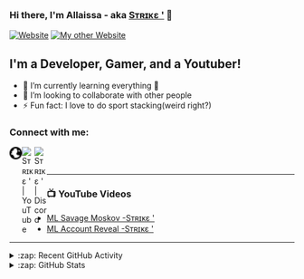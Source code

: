 ### Hi there, I'm Allaissa - aka [Sтʀɪᴋɛ '](https://strike-yt.netlify.app/) 👋 

[![Website](https://img.shields.io/website?label=strike-yt.com&style=for-the-badge&url=https://strike-yt.netlify.app/)](https://strike-yt.netlify.app/)
[![My other Website](https://img.shields.io/website?label=strikeyt.com&style=for-the-badge&url=https://strikeyt.netlify.app/)](https://strikeyt.netlify.app/)

## I'm a Developer, Gamer, and a Youtuber!

- 🌱 I’m currently learning everything 🤣
- 👯 I’m looking to collaborate with other people
- ⚡ Fun fact: I love to do sport stacking(weird right?)

### Connect with me:

[<img align="left" alt="strike-yt.com" width="22px" src="https://raw.githubusercontent.com/iconic/open-iconic/master/svg/globe.svg" />](https://strike-yt.netlify.app/)
[<img align="left" alt="Sтʀɪᴋɛ ' | YouTube" width="22px" src="https://cdn.jsdelivr.net/npm/simple-icons@v3/icons/youtube.svg" />](https://www.youtube.com/channel/UC6QnV_t2zZ3IhaLydounAlQ)
<!-- [<img align="left" alt="Sтʀɪᴋɛ ' | Discord" width="22px" src="https://cdn.jsdelivr.net/npm/simple-icons@v3/icons/discord.svg" />](https://discord.gg/znQvJnhmfu) -->
[<img align="left" alt="Sтʀɪᴋɛ ' | Discord" width="22px" src="https://cdn.jsdelivr.net/npm/simple-icons@v3/icons/discord.svg" />](https://discord.com/users/783553221955682336)

<!-- <br /> -->
<br />
<br />

---

### 📺 YouTube Videos

<!-- YOUTUBE:START -->
- [ML Savage Moskov -Sтʀɪᴋɛ &#39;](https://www.youtube.com/watch?v=Bq_0xopHpSc)
- [ML Account Reveal -Sтʀɪᴋɛ &#39;](https://www.youtube.com/watch?v=TKDqAXncqGo)
<!-- YOUTUBE:END -->

<!-- ➡️ [more videos...](https://www.youtube.com/channel/UC6QnV_t2zZ3IhaLydounAlQ) -->

---

<details>
  <summary>:zap: Recent GitHub Activity</summary>
  
<!--START_SECTION:activity-->
1. ❗️ Reopened issue [#13](https://github.com/WebDevSimplified/Nodejs-Passport-Login/issues/13) in [WebDevSimplified/Nodejs-Passport-Login](https://github.com/WebDevSimplified/Nodejs-Passport-Login)
2. ❗️ Closed issue [#13](https://github.com/WebDevSimplified/Nodejs-Passport-Login/issues/13) in [WebDevSimplified/Nodejs-Passport-Login](https://github.com/WebDevSimplified/Nodejs-Passport-Login)
3. ❗️ Opened issue [#13](https://github.com/WebDevSimplified/Nodejs-Passport-Login/issues/13) in [WebDevSimplified/Nodejs-Passport-Login](https://github.com/WebDevSimplified/Nodejs-Passport-Login)
4. ❗️ Opened issue [#12](https://github.com/WebDevSimplified/Nodejs-Passport-Login/issues/12) in [WebDevSimplified/Nodejs-Passport-Login](https://github.com/WebDevSimplified/Nodejs-Passport-Login)
5. 🈂 Created Another **Private** Repo for My project [Allaisa/age-calculator](https://github.com/Allaisa/age-calculator)
<!--END_SECTION:activity-->

</details>

<details>
  <summary>:zap: GitHub Stats</summary>

  <img align="left" alt="codeSTACKr's GitHub Stats" src="https://github-readme-stats.vercel.app/api?username=Allaisa&show_icons=true&hide_border=true&theme=radical" />

</details>

[https://strike-yt.netlify.app/]: https://strike-yt.netlify.app/
[https://strikeyt.netlify.app/]: https://strikeyt.netlify.app/
[youtube]: https://www.youtube.com/channel/UC6QnV_t2zZ3IhaLydounAlQ

